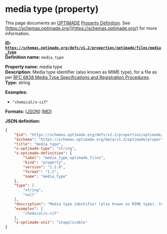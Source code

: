 # media type (property)

This page documents an [OPTIMADE](https://www.optimade.org/) [Property Definition](https://schemas.optimade.org/#definitions). See [https://schemas.optimade.org/](https://schemas.optimade.org/) for more information.

**ID: [`https://schemas.optimade.org/defs/v1.2/properties/optimade/files/media_type`](https://schemas.optimade.org/defs/v1.2/properties/optimade/files/media_type.md)**  
**Definition name:** `media_type`

**Property name:** media type  
**Description:** Media type identifier (also known as MIME type), for a file as per [RFC 6838 Media Type Specifications and Registration Procedures](https://datatracker.ietf.org/doc/html/rfc6838).  
**Type:** string  



**Examples:**

- `"chemical/x-cif"`

**Formats:** [[JSON](media_type.json)] [[MD](media_type.md)]

**JSON definition:**

``` json
{
    "$id": "https://schemas.optimade.org/defs/v1.2/properties/optimade/files/media_type",
    "$schema": "https://schemas.optimade.org/meta/v1.2/optimade/property_definition.json",
    "title": "media type",
    "x-optimade-type": "string",
    "x-optimade-definition": {
        "label": "media_type_optimade_files",
        "kind": "property",
        "version": "1.2.0",
        "format": "1.2",
        "name": "media_type"
    },
    "type": [
        "string",
        "null"
    ],
    "description": "Media type identifier (also known as MIME type), for a file as per [RFC 6838 Media Type Specifications and Registration Procedures](https://datatracker.ietf.org/doc/html/rfc6838).",
    "examples": [
        "chemical/x-cif"
    ],
    "x-optimade-unit": "inapplicable"
}
```